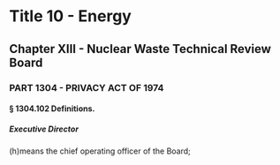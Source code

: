 
# Title 10 - Energy
## Chapter XIII - Nuclear Waste Technical Review Board
### PART 1304 - PRIVACY ACT OF 1974
#### § 1304.102 Definitions.
##### Executive Director

(h)means the chief operating officer of the Board;
